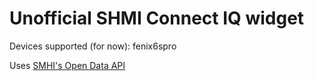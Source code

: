 Unofficial SHMI Connect IQ widget
=================================

Devices supported (for now): fenix6spro

Uses [SMHI's Open Data API](https://opendata.smhi.se/apidocs/)
